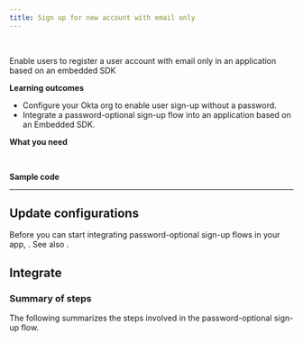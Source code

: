 ```yaml
---
title: Sign up for new account with email only
---
```


<div class="oie-embedded-sdk">

<ApiLifecycle access="ie" /><br>

Enable users to register a user account with email only in an application based on an embedded SDK

**Learning outcomes**

* Configure your Okta org to enable user sign-up without a password.
* Integrate a password-optional sign-up flow into an application based on an Embedded SDK.

**What you need**

<StackSnippet snippet="whatyouneed" />
</br>

**Sample code**

<StackSnippet snippet="samplecode" />

---

## Update configurations

Before you can start integrating password-optional sign-up flows in your app, <StackSnippet snippet="setupoktaorg" inline/>. See also <StackSnippet snippet="bestpractices" inline />.

## Integrate

### Summary of steps

The following summarizes the steps involved in the password-optional sign-up flow.

<StackSnippet snippet="integrationsummary" />

<StackSnippet snippet="integrationsteps" />

</div>
